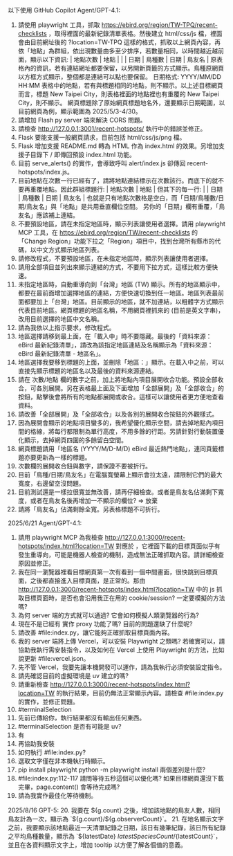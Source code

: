 以下使用 GitHub Copilot Agent/GPT-4.1:

1. 請使用 playwright 工具，抓取 https://ebird.org/region/TW-TPQ/recent-checklists ，取得裡面的最新紀錄清單表格。然後建立 html/css/js 檔，裡面會由目前網址後的 ?location=TW-TPQ 這樣的格式，抓取以上網頁內容，再依「地點」為群組，依出現數量由多至少排序，若數量相同，以時間越近越前面，顯示以下資訊:
| 地點次數 | 地點 |
|         | 日期 | 鳥種數 | 日期 | 鳥友名 |
原表格內的資訊，若有連結網址都要保留，以另開新頁籤的方式顯示。鳥種原網頁以方框方式顯示，整個都是連結可以點也要保留。
日期格式: YYYY/MM/DD HH:MM
表格中的地點，若有與標題相同的地點，則不顯示。以上述目標網頁而言，標題 New Taipei City，則表格裡面的地點裡也有重覆的 New Taipei City，則不顯示。
網頁標題除了原始網頁標題地名外，還要顯示日期範圍，以目前網頁為例，顯示範圍為 2025/5/3-4/30。
2. 請增加 Flash py server 端來解決 CORS 問題。
3. 請檢查 http://127.0.0.1:3001/recent-hotspots/ 執行中的錯誤並修正。
4. Flask 要能支援一般網頁請求，目前包括 html/css/js/png 檔。
5. Flask 增加支援 README.md 轉為 HTML 作為 index.html 的效果。另增加支援子目錄下 / 即傳回預設 index.html 功能。
6. 目前 serve_alerts() 的實作，會導致呼叫 alert/index.js 卻傳回 recent-hotspots/index.js。
7. 目前地點在次數一行已經有了，請將地點連結標示在次數該行。而底下的就不要再重覆地點。因此群組標題行:
| 地點次數 | 地點                         |
但其下的每一行:
|         | 日期 | 鳥種數 | 日期 | 鳥友名 |
也就是只有地點次數格是空白，而「日期/鳥種數/日期/鳥友名」與「地點」是共用垂直欄位空間。
另你的「日期」欄有重覆，「鳥友名」應該補上連結。
8. 不要預設地區，請在未指定地區時，顯示列表讓使用者選擇。請用 playwright MCP 工具，在 https://ebird.org/region/TW/recent-checklists 的「Change Region」功能下拉之「Region」項目中，找到台灣所有縣市的代碼，以中文方式顯示地區列表。
9. 請修改程式，不要預設地區，在未指定地區時，顯示列表讓使用者選擇。
10. 請用全部項目並列出來顯示連結的方式，不要用下拉方式，這樣比較方便快速。
11. 未指定地區時，自動重導向到「台灣」地區 (TW) 顯示。所有的地區顯示中，都要在最前面增加選擇地區的連結，方便快速切換到任一地區。地區列表最前面都要加上「台灣」地區。目前顯示的地區，就不加連結，以粗體字方式顯示代表目前地區。網頁標題的地區名稱，不用網頁裡抓來的 (目前是英文字串)，改用目前選擇的地區中文名稱。
12. 請為我依以上指示要求，修改程式。
13. 地區選擇請移到最上面，在「載入中」時不要隱藏。最後的「資料來源：eBird 最新紀錄清單」，請改為該指定地區連結及名稱顯示為「資料來源：eBird 最新紀錄清單 - 地區名」。
14. 地區選擇我要移到標題的上面，並刪除「地區：」顯示。在載入中之前，可以直接先顯示標題的地區名以及最後的資料來源連結。
15. 請在 次數/地點 欄的數字之前，加上將地點內項目展開收合功能。預設全部收合，可各別展開。另在表格最上面及下面增加「全部展開」及「全部收合」的按鈕，點擊後會將所有的地點都展開或收合。這樣可以讓使用者更方便地查看資料。
16. 請改善「全部展開」及「全部收合」以及各別的展開收合按鈕的外觀樣式。
17. 因為展開會顯示的地點項目蠻多的，我希望優化顯示空間，請去掉地點內項目間的格線，將每行都限制為單行高度，不用多餘的行距。另請針對行動裝置優化顯示，去掉網頁四圍的多餘留白空間。
18. 網頁標題請用「地區名 (YYYY/M/D-M/D) eBird 最近熱門地點」，連同頁籤標題亦要更新為一樣的標題。
19. 次數欄的展開收合鈕與數字，請保證不要被折行。
20. 目前「鳥種/日期/鳥友名」在電腦寬螢幕上顯示會拉太遠，請限制它們的最大寬度，右邊留空沒問題。
21. 目前測試還是一樣拉很寬並無改善，請再仔細檢查。或者是鳥友名佔滿剩下寬度，或者在鳥友名後再增加一不顯示的欄位?
    => 放棄
22. 請將「鳥友名」佔滿剩餘全寬。另表格標題不可折行。

2025/6/21 Agent/GPT-4.1:
1. 請用 playwright MCP 為我檢查 http://127.0.0.1:3000/recent-hotspots/index.html?location=TW 對應於 ，它裡面下載的目標頁面似乎有發生重導向，可能是機器人檢查的機制，造成無法正確抓取內容。請詳細檢查原因並修正。
2. 我在同一瀏覽器裡看目標網頁第一次有看到一個中間畫面，很快跳到目標頁面，之後都直接進入目標頁面，是正常的。那由 http://127.0.0.1:3000/recent-hotspots/index.html?location=TW 中的 js 抓取目標頁面時，是否也會沿用我正在用的 cookie/session? 一定要模擬的方法嗎?
3. 為何 server 端的方式就可以通過? 它會如何模擬人類瀏覽器的行為?
4. 現在不是已經有 實作 proxy 功能了嗎? 目前的問題還缺了什麼呢?
5. 請改善 #file:index.py，讓它能夠正確抓取目標頁面內容。
6. 我的 server 端將上傳 Vercel，可以安裝 Playwright 之類嗎? 若確實可以，請協助我執行需安裝指令，以及如何在 Vercel 上使用 Playwright 的方法，比如說更新 #file:vercel.json。
7. 先不管 Vercel，我要先讓本機開發可以運作，請為我執行必須安裝設定指令。
8. 請先確認目前的虛擬環境是 uv 建立的嗎?
9. 請重新檢查 http://127.0.0.1:3000/recent-hotspots/index.html?location=TW 的執行結果，目前仍無法正常顯示內容。請檢查 #file:index.py 的實作，並修正問題。
10. #terminalSelection
11. 先前已傳給你，執行結果都沒有輸出任何東西。
12. #terminalSelection 是否有可能是 uv?
13. 有
14. 再協助我安裝
15. 如何執行 #file:index.py?
16. 選取文字僅在非本機執行時顯示。
17. pip install playwright
python -m playwright install
兩個差別是什麼?
18. #file:index.py:112-117 請問等待五秒這個可以優化嗎? 如果目標網頁還沒下載完畢，page.content() 會等待完成嗎?
19. 請為我實作最佳化等待機制。

2025/8/16 GPT-5:
20. 我要在 ${g.count} 之後，增加該地點的鳥友人數，相同鳥友計為一次，顯示為 `${g.count}/${g.observerCount}`。
21. 在地名顯示文字之前，我要顯示該地點最近一天清單紀錄之日期，該日有幾筆紀錄，該日所有紀錄之平均鳥種數量，顯示為 `${latestDate} ${latestSpeciesCount}/${latestCount}`，並且在各資料顯示文字上，增加 tooltip 以方便了解各個值的意義。